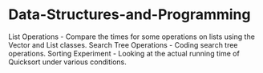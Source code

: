 # Data-Structures-and-Programming
List Operations - Compare the times for some operations on lists using the Vector and List classes. 
Search Tree Operations - Coding search tree operations. 
Sorting Experiment - Looking at the actual running time of Quicksort under various conditions.
